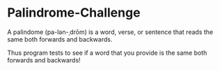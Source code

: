 # Palindrome-Challenge
A palindome (pa-lən-ˌdrōm) is a word, verse, or sentence that reads the same both forwards and backwards.

Thus program tests to see if a word that you provide is the same both forwards and backwards!
